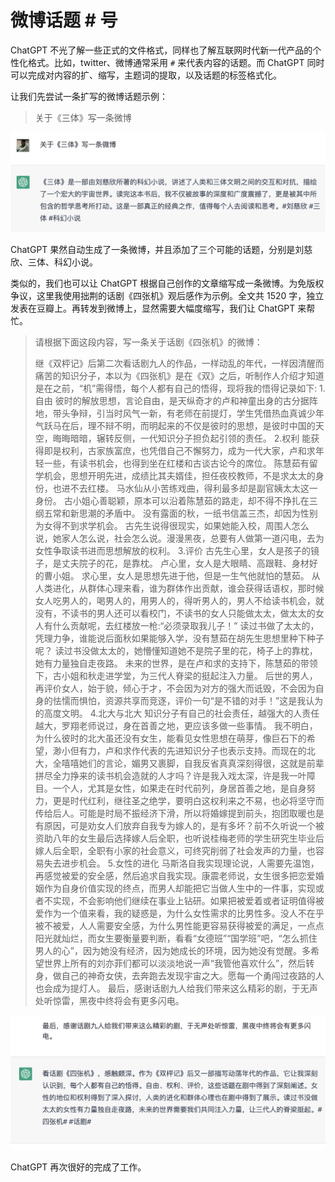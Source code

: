 # 微博话题 # 号

ChatGPT 不光了解一些正式的文件格式，同样也了解互联网时代新一代产品的个性化格式。比如，twitter、微博通常采用 `#` 来代表内容的话题。而 ChatGPT 同时可以完成对内容的扩、缩写，主题词的提取，以及话题的标签格式化。

让我们先尝试一条扩写的微博话题示例：

> 关于《三体》写一条微博

![](/images/awesome/weibo.png)

ChatGPT 果然自动生成了一条微博，并且添加了三个可能的话题，分别是刘慈欣、三体、科幻小说。

类似的，我们也可以让 ChatGPT 根据自己创作的文章缩写成一条微博。为免版权争议，这里我使用拙荆的话剧《四张机》观后感作为示例。全文共 1520 字，独立发表在豆瓣上。再转发到微博上，显然需要大幅度缩写，我们让 ChatGPT 来帮忙。

> 请根据下面这段内容，写一条关于话剧《四张机》的微博：
> 
> 继《双枰记》后第二次看话剧九人的作品，一样动乱的年代，一样因清醒而痛苦的知识分子，本以为《四张机》是在《双》之后，听制作人介绍才知道是在之前，“机”需得悟，每个人都有自己的悟得，现将我的悟得记录如下:
> 1.自由
> 彼时的解放思想，言论自由，是天纵奇才的卢和神童出身的古分据阵地，带头争辩，引当时风气一新，有老师在前提灯，学生凭借热血真诚少年气跃马在后，理不辩不明，而明起来的不仅是彼时的思想，是彼时中国的天空，晦晦暗暗，辗转反侧，一代知识分子担负起引领的责任。
> 2.权利
> 能获得即是权利，古家族富庶，也凭借自己不懈努力，成为一代大家，卢和求年轻一些，有读书机会，也得到坐在红楼和古谈古论今的席位。
> 陈慧茹有留学机会，思想开明先进，成绩比其夫婿佳，担任夜校教师，不是求太太的身份，也进不去红楼。
> 马水仙从小苦练戏曲，得利最多却是副官姨太太这一身份。
> 古小姐心善聪颖，原本可以沿着陈慧茹的路走，却不得不挣扎在三纲五常和新思潮的矛盾中。
> 没有露面的秋，一纸书信盖三杰，却因为性别为女得不到求学机会。
> 古先生说得很现实，如果她能入校，周围人怎么说，她家人怎么说，社会怎么说。漫漫黑夜，总要有人做第一道闪电，去为女性争取读书进而思想解放的权利。
> 3.评价
> 古先生心里，女人是孩子的镜子，是丈夫院子的花，是靠枕。
> 卢心里，女人是大眼睛、高跟鞋、身材好的曹小姐。
> 求心里，女人是思想先进于他，但是一生气他就怕的慧茹。
> 从人类进化，从群体心理来看，谁为群体作出贡献，谁会获得话语权，那时候女人吃男人的，喝男人的，用男人的，得听男人的，男人不给读书机会，就没有，不读书的男人还可以看校门，不读书的女人只能做太太，做太太的女人有什么贡献呢，去红楼放一枪:“必须录取我儿子！”
> 读过书做了太太的，凭理力争，谁能说后面秋如果能够入学，没有慧茹在胡先生思想里种下种子呢？
> 读过书没做太太的，她懵懂知道她不是院子里的花，椅子上的靠枕，她有力量独自走夜路。
> 未来的世界，是在卢和求的支持下，陈慧茹的带领下，古小姐和秋走进学堂，为三代人脊梁的挺起注入力量。
> 后世的男人，再评价女人，始于貌，倾心于才，不会因为对方的强大而诋毁，不会因为自身的怯懦而惧怕，资源共享而竞逐，评价一句“是不错的对手！”这是我认为的高度文明。
> 4.北大与北大
> 知识分子有自己的社会责任，越强大的人责任越大，罗翔老师说过，身在首善之地，更应该多做一些事情。
> 我不明白，为什么彼时的北大虽还没有女生，能看见女性思想在萌芽，像巨石下的希望，渺小但有力，卢和求作代表的先进知识分子也表示支持。而现在的北大，全嘻嘻她们的言论，媚男又裹脚，自我反省真真深刻得很，这就是前辈拼尽全力挣来的读书机会造就的人才吗？许是我入戏太深，许是我一叶障目。一个人，尤其是女性，如果走在时代前列，身居首善之地，是自身努力，更是时代红利，继往圣之绝学，要明白这权利来之不易，也必将坚守而传给后人。可能是时局不振经济下滑，所以将婚嫁提到前头，抱团取暖也是有原因，可是劝女人们放弃自我专为嫁人的，是有多坏？前不久听说一个被资助八年的女生最后选择嫁人后全职，也听说桂梅老师的学生研究生毕业后嫁人后全职，全职有小家的社会意义，可终究削弱了社会发声的力量，也容易失去进步机会。
> 5.女性的进化
> 马斯洛自我实现理论说，人需要先温饱，再感觉被爱的安全感，然后追求自我实现。康震老师说，女生很多把恋爱婚姻作为自身价值实现的终点，而男人却能把它当做人生中的一件事，实现或者不实现，不会影响他们继续在事业上钻研。如果把被爱着或者证明值得被爱作为一个值来看，我的疑惑是，为什么女性需求的比男性多。没人不在乎被不被爱，人人需要安全感，为什么男性能更容易获得被爱的满足，一点点阳光就灿烂，而女生要衡量要判断，看看“女德班”“国学班”吧，“怎么抓住男人的心”，因为她没有经济，因为她成长的环境，因为她没有觉醒。多希望世界上所有的刘亦菲们都可以淡淡地说一声“我管他喜欢什么”，然后转身，做自己的神奇女侠，去奔跑去发现宇宙之大。愿每一个勇闯过夜路的人也会成为提灯人。
> 最后，感谢话剧九人给我们带来这么精彩的剧，于无声处听惊雷，黑夜中终将会有更多闪电。

![](/images/awesome/weibo-2.png)

ChatGPT 再次很好的完成了工作。

